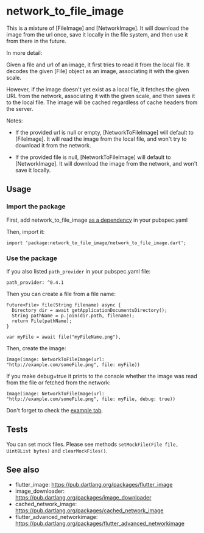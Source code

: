 # network_to_file_image

This is a mixture of [FileImage] and [NetworkImage].
It will download the image from the url once, save it locally in the file system,
and then use it from there in the future.

In more detail:
 
Given a file and url of an image, it first tries to read it from the local file.
It decodes the given [File] object as an image, associating it with the given scale.

However, if the image doesn't yet exist as a local file, it fetches the given URL
from the network, associating it with the given scale, and then saves it to the local file.
The image will be cached regardless of cache headers from the server.

Notes:

 - If the provided url is null or empty, [NetworkToFileImage] will default
 to [FileImage]. It will read the image from the local file, and won't try to
 download it from the network.

 - If the provided file is null, [NetworkToFileImage] will default
 to [NetworkImage]. It will download the image from the network, and won't
 save it locally.

## Usage

### Import the package

First, add network_to_file_image [as a dependency](https://pub.dartlang.org/packages/network_to_file_image#-installing-tab-) in your pubspec.yaml

Then, import it:

    import 'package:network_to_file_image/network_to_file_image.dart';

### Use the package

If you also listed `path_provider` in your pubspec.yaml file:

    path_provider: ^0.4.1

Then you can create a file from a file name:

    Future<File> file(String filename) async {
      Directory dir = await getApplicationDocumentsDirectory();
      String pathName = p.join(dir.path, filename);
      return File(pathName);
    }
    
    var myFile = await file("myFileName.png"),

Then, create the image:

    Image(image: NetworkToFileImage(url: "http://example.com/someFile.png", file: myFile))

If you make debug=true it prints to the console whether the image was read from 
the file or fetched from the network:

    Image(image: NetworkToFileImage(url: "http://example.com/someFile.png", file: myFile, debug: true))    

Don't forget to check the [example tab](https://pub.dartlang.org/packages/network_to_file_image#-example-tab-).

## Tests

You can set mock files. Please see methods `setMockFile(File file, Uint8List bytes)` and `clearMockFiles()`.

## See also

  * flutter_image: https://pub.dartlang.org/packages/flutter_image
  * image_downloader: https://pub.dartlang.org/packages/image_downloader
  * cached_network_image: https://pub.dartlang.org/packages/cached_network_image
  * flutter_advanced_networkimage: https://pub.dartlang.org/packages/flutter_advanced_networkimage
